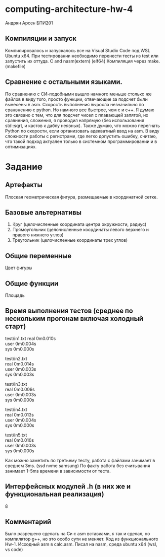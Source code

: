# computing-architecture-hw-4
Андрян Арсен БПИ201

## Компиляции и запуск
Компилировалось и запускалось все на Visual Studio Code под WSL Ubuntu x64.
При тестировании необходимо перенести тесты из test или запустить их оттуда.
C and nasm(extern) (elf64)
Компиляция через make. (makefile) 

## Сравнение с остальными языками.
По сравнению с СИ-подобными вышло намного меньше столько же файлов в виду того, просто функции, отвечающие за подсчет были вынесены в asm.
Скорость выполнения выросла незначильно по сранвнению с python. Но намного все быстрее, чем c и c++. Я думаю это связано с тем, что для подсчет чисел с плавающей запятой, их сравнения, сложения, я проводил напрямую (без использования std::sqrt, и кастов к даблу неявных). Также думаю, что можно перегнать Python по скорости, если организовать адекватный ввод на asm. В виду сложности работы с регистрами, где легко допустить ошибку, считаю, что такой подход актуален только в системном программировании и в оптимизациях.

# Задание

## Артефакты
Плоская геометрическая фигура, размещаемые в координатной сетке.

## Базовые альтернативы 

1. Круг (целочисленные 
координата центра 
окружности, радиус)
2. Прямоугольник (целочисленные координаты левого верхнего и правого нижнего углов)
3. Треугольник (целочисленные координаты трех углов)

## Общие переменные 
Цвет фигуры

## Общие функции
Площадь 

## Время выполнения тестов (среднее по нескольким прогонам включая холодный старт)
test\in1.txt
real    0m0.010s       
user    0m0.004s     
sys     0m0.000s     

test\in2.txt    
real    0m0.014s   
user    0m0.003s    
sys     0m0.003s   

test\in3.txt    
real    0m0.009s   
user    0m0.003s    
sys     0m0.000s    

test\in4.txt   
real    0m0.013s    
user    0m0.004s   
sys     0m0.000s    

test\in5.txt    
real    0m0.010s    
user    0m0.003s    
sys     0m0.000s    

Как можно заметить по третьему тесту, работа с файлами занимает в среднем 3ms. (ssd nvme samsung)
По факту работа без считывания занимает 1-5ms времени в зависимости от теста. 

## Интерфейсных модулей .h (в них же и функциональная реализация)
8

## Комментарий
Было разрешено сделать на Си с asm вставками, я так и сделал, но компилятор g++, но это особо сути не меняет. Код из функционального Hw-1. 
Исходный asm в calc.asm. 
Писал на nasm, среда ubuntu x64 (wsl, vs code)
